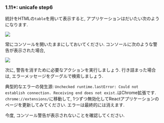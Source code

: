 ### 1.11*: unicafe step6
統計をHTMLの`table`を用いて表示すると, アプリケーションはだいたい次のようになります.

<img src="https://fullstackopen.com/static/a74acccc17aafb02b3801ffa1fcc0fdc/14be6/16e.png">

常にコンソールを開いたままにしておいてください.
コンソールに次のような警告が表示された場合,

<img src="https://fullstackopen.com/static/d6f948307449c2673f28f1077ef4d789/14be6/17a.png">

次に, 警告を消すために必要なアクションを実行しましょう.
行き詰まった場合は, エラーメッセージをグーグルで検索しましょう.

典型的なエラーの発生源: `Unchecked runtime.lastError: Could not establish connection. Receiving end does not exist.`はChrome拡張です.
`chrome://extensions/`に移動して, 1つずつ無効化してReactアプリケーションのページを更新してみてください.
エラーは最終的には消えます.

今度, コンソール警告が表示されないことを確認してください.
